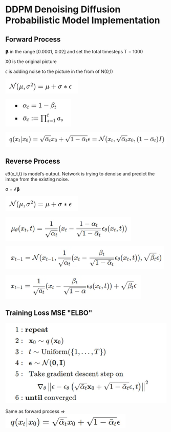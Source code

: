 # DDPM Denoising Diffusion Probabilistic Model Implementation

## Forward Process
𝝱 in the range [0.0001, 0.02] and set the total timesteps T = 1000

X0 is the original picture

ϵ is adding noise to the picture in the from of N(0,1)

![pic](assets/DDPM-pre-forward.png)

![pic](assets/DDPM-alpha-forward.png)

![pic](assets/DDPM-forward.png)

## Reverse Process
ϵθ​(x_t​,t) is model’s output. Network is trying to denoise and predict the image from the existing noise.

σ = √𝝱

![pic](assets/DDPM-pre-forward.png)

![pic](assets/DDPM-reverse-mean.png)

![pic](assets/DDPM-reverse-xt-1.png)

![pic](assets/DDPM-reverse-xt-1-2.png)


## Training Loss MSE "ELBO"

![pic](assets/DDPM-loss1.png)

Same as forward process => ![pic](assets/DDPM-loss2.png)

